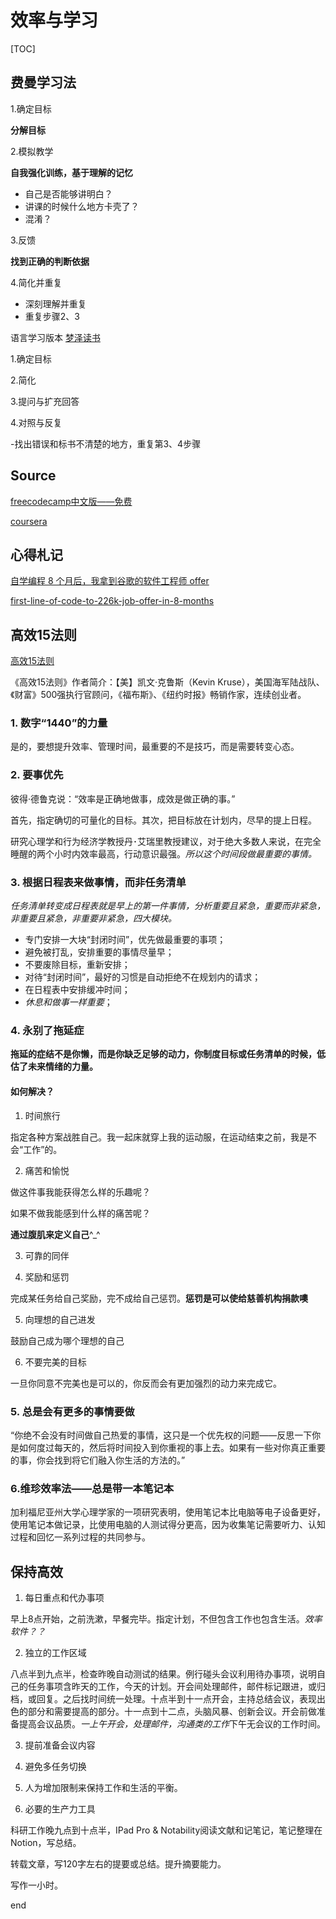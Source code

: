 # 效率与学习

[TOC]

## 费曼学习法

1.确定目标

**分解目标**

2.模拟教学

**自我强化训练，基于理解的记忆**

- 自己是否能够讲明白？
- 讲课的时候什么地方卡壳了？
- 混淆？

3.反馈

**找到正确的判断依据**

4.简化并重复

- 深刻理解并重复
- 重复步骤2、3

语言学习版本 [梦泽读书](https://www.youtube.com/watch?v=hh9kFKVKpSM)

1.确定目标

2.简化

3.提问与扩充回答

4.对照与反复

-找出错误和标书不清楚的地方，重复第3、4步骤

## Source

[freecodecamp中文版——免费](https://chinese.freecodecamp.org/)

[coursera](https://www.coursera.org/)

## 心得札记

[自学编程 8 个月后，我拿到谷歌的软件工程师 offer](https://chinese.freecodecamp.org/news/first-line-of-code-to-226k-job-offer-in-8-months/)

[first-line-of-code-to-226k-job-offer-in-8-months](https://www.freecodecamp.org/news/first-line-of-code-to-226k-job-offer-in-8-months/)



## 高效15法则

[高效15法则](https://m.sohu.com/a/230201983_358836)

《高效15法则》作者简介：【美】凯文·克鲁斯（Kevin Kruse），美国海军陆战队、《财富》500强执行官顾问，《福布斯》、《纽约时报》畅销作家，连续创业者。


### 1. 数字“1440”的力量

是的，要想提升效率、管理时间，最重要的不是技巧，而是需要转变心态。

### 2. 要事优先

彼得·德鲁克说：“效率是正确地做事，成效是做正确的事。”

首先，指定确切的可量化的目标。其次，把目标放在计划内，尽早的提上日程。

研究心理学和行为经济学教授丹･艾瑞里教授建议，对于绝大多数人来说，在完全睡醒的两个小时内效率最高，行动意识最强。*所以这个时间段做最重要的事情。*

### 3. 根据日程表来做事情，而非任务清单

*任务清单转变成日程表就是早上的第一件事情，分析重要且紧急，重要而非紧急，非重要且紧急，非重要非紧急，四大模块。*

- 专门安排一大块“封闭时间”，优先做最重要的事项；
- 避免被打乱，安排重要的事情尽量早；
- 不要废除目标，重新安排；
- 对待“封闭时间”，最好的习惯是自动拒绝不在规划内的请求；
- 在日程表中安排缓冲时间；
- *休息和做事一样重要*；

### 4. 永别了拖延症

**拖延的症结不是你懒，而是你缺乏足够的动力，你制度目标或任务清单的时候，低估了未来情绪的力量。**

#### 如何解决？

1. 时间旅行

指定各种方案战胜自己。我一起床就穿上我的运动服，在运动结束之前，我是不会“工作”的。

2. 痛苦和愉悦

做这件事我能获得怎么样的乐趣呢？

如果不做我能感到什么样的痛苦呢？

**通过腹肌来定义自己**^_^

3. 可靠的同伴

4. 奖励和惩罚

完成某任务给自己奖励，完不成给自己惩罚。**惩罚是可以使给慈善机构捐款噢**

5. 向理想的自己进发

鼓励自己成为哪个理想的自己

6. 不要完美的目标

一旦你同意不完美也是可以的，你反而会有更加强烈的动力来完成它。

### 5. 总是会有更多的事情要做

“你绝不会没有时间做自己热爱的事情，这只是一个优先权的问题——反思一下你是如何度过每天的，然后将时间投入到你重视的事上去。如果有一些对你真正重要的事，你会找到将它们融入你生活的方法的。”

### 6.维珍效率法——总是带一本笔记本

加利福尼亚州大学心理学家的一项研究表明，使用笔记本比电脑等电子设备更好，使用笔记本做记录，比使用电脑的人测试得分更高，因为收集笔记需要听力、认知过程和回忆一系列过程的共同参与。


## 保持高效

1. 每日重点和代办事项

早上8点开始，之前洗漱，早餐完毕。指定计划，不但包含工作也包含生活。*效率软件？？*

2. 独立的工作区域

八点半到九点半，检查昨晚自动测试的结果。例行碰头会议利用待办事项，说明自己的任务事项含昨天的工作，今天的计划。开会间处理邮件，邮件标记跟进，或归档，或回复。之后找时间统一处理。十点半到十一点开会，主持总结会议，表现出色的部分和需要提高的部分。十一点到十二点，头脑风暴、创新会议。开会前做准备提高会议品质。*一上午开会，处理邮件，沟通类的工作*下午无会议的工作时间。

3. 提前准备会议内容

4. 避免多任务切换

5. 人为增加限制来保持工作和生活的平衡。

6. 必要的生产力工具

科研工作晚九点到十点半，IPad Pro & Notability阅读文献和记笔记，笔记整理在Notion，写总结。

转载文章，写120字左右的提要或总结。提升摘要能力。

写作一小时。

end



